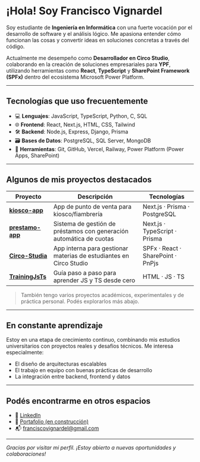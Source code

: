 # ¡Hola! Soy Francisco Vignardel

Soy estudiante de **Ingeniería en Informática** con una fuerte vocación por el desarrollo de software y el análisis lógico. Me apasiona entender cómo funcionan las cosas y convertir ideas en soluciones concretas a través del código.

Actualmente me desempeño como **Desarrollador en Circo Studio**, colaborando en la creación de soluciones empresariales para **YPF**, utilizando herramientas como **React**, **TypeScript** y **SharePoint Framework (SPFx)** dentro del ecosistema Microsoft Power Platform.

---

## Tecnologías que uso frecuentemente

- 💻 **Lenguajes**: JavaScript, TypeScript, Python, C, SQL
- 🌐 **Frontend**: React, Next.js, HTML, CSS, Tailwind
- 🛠️ **Backend**: Node.js, Express, Django, Prisma
- 🗃️ **Bases de Datos**: PostgreSQL, SQL Server, MongoDB
- 🧩 **Herramientas**: Git, GitHub, Vercel, Railway, Power Platform (Power Apps, SharePoint)

---

## Algunos de mis proyectos destacados

| Proyecto | Descripción | Tecnologías |
|---------|-------------|-------------|
| **[kiosco-app](https://github.com/franvigna/kiosco-app)** | App de punto de venta para kiosco/fiambrería | Next.js · Prisma · PostgreSQL |
| **[prestamo-app](https://github.com/franvigna/prestamo-app)** | Sistema de gestión de préstamos con generación automática de cuotas | Next.js · TypeScript · Prisma |
| **[Circo-Studia](https://github.com/franvigna/Circo-Studia)** | App interna para gestionar materias de estudiantes en Circo Studio | SPFx · React · SharePoint · PnPjs |
| **[TrainingJsTs](https://github.com/franvigna/TrainingJsTs)** | Guía paso a paso para aprender JS y TS desde cero | HTML · JS · TS |

> También tengo varios proyectos académicos, experimentales y de práctica personal. Podés explorarlos más abajo.

---

## En constante aprendizaje

Estoy en una etapa de crecimiento continuo, combinando mis estudios universitarios con proyectos reales y desafíos técnicos. Me interesa especialmente:

- El diseño de arquitecturas escalables
- El trabajo en equipo con buenas prácticas de desarrollo
- La integración entre backend, frontend y datos

---

## Podés encontrarme en otros espacios

- 💼 [LinkedIn](https://www.linkedin.com/in/franciscovignardel/)
- 🔎 [Portafolio (en construcción)](https://github.com/franvigna)
- 📬 franciscovignardel@gmail.com

---

_Gracias por visitar mi perfil. ¡Estoy abierto a nuevas oportunidades y colaboraciones!_

